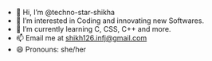 - 👋 Hi, I’m @techno-star-shikha
- 👀 I’m interested in Coding and innovating new Softwares.
- 🌱 I’m currently learning C, CSS, C++ and more.
- 📫 Email me at shikh126.infj@gmail.com 
- 😄 Pronouns: she/her

<!---
techno-star-shikha/techno-star-shikha is a ✨ special ✨ repository because its `README.md` (this file) appears on your GitHub profile.
You can click the Preview link to take a look at your changes.
--->
